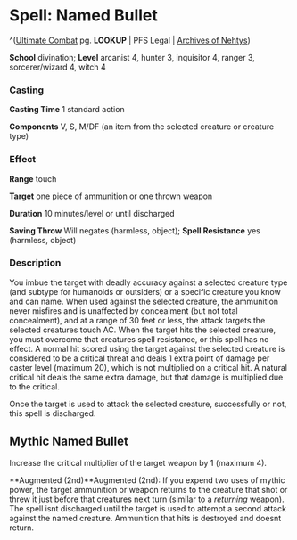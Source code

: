 # Spell: Named Bullet

^([Ultimate Combat][ss-named-bullet] pg. **LOOKUP** | PFS Legal | [Archives of Nehtys][sn-named-bullet])

**School** divination; **Level** arcanist 4, hunter 3, inquisitor 4, ranger 3, sorcerer/wizard 4, witch 4

### Casting

**Casting Time** 1 standard action  

**Components** V, S, M/DF (an item from the selected creature or creature type)

### Effect

**Range** touch  

**Target** one piece of ammunition or one thrown weapon  

**Duration** 10 minutes/level or until discharged  

**Saving Throw** Will negates (harmless, object); **Spell Resistance** yes (harmless, object)

### Description

You imbue the target with deadly accuracy against a selected creature type (and subtype for humanoids or outsiders) or a specific creature you know and can name. When used against the selected creature, the ammunition never misfires and is unaffected by concealment (but not total concealment), and at a range of 30 feet or less, the attack targets the selected creatures touch AC. When the target hits the selected creature, you must overcome that creatures spell resistance, or this spell has no effect. A normal hit scored using the target against the selected creature is considered to be a critical threat and deals 1 extra point of damage per caster level (maximum 20), which is not multiplied on a critical hit. A natural critical hit deals the same extra damage, but that damage is multiplied due to the critical.  

Once the target is used to attack the selected creature, successfully or not, this spell is discharged.

## Mythic Named Bullet

Increase the critical multiplier of the target weapon by 1 (maximum 4).   

**Augmented (2nd)**Augmented (2nd): If you expend two uses of mythic power, the target ammunition or weapon returns to the creature that shot or threw it just before that creatures next turn (similar to a _[returning]_ weapon). The spell isnt discharged until the target is used to attempt a second attack against the named creature. Ammunition that hits is destroyed and doesnt return.

[ss-named-bullet]: http://paizo.com/pathfinderRPG/v57
[sn-named-bullet]: http://www.archivesofnethys.com/SpellDisplay.aspx?ItemName=Named%20Bullet
[returning]: http://www.archivesofnethys.com/SpellDisplay.aspx?ItemName=returning
